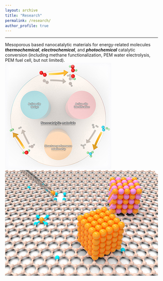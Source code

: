```yaml
---
layout: archive
title: "Research"
permalink: /research/
author_profile: true
---
```

----------
Mesoporous based nanocatalytic materials for energy-related molecules _**thermochemical**_, _**electrochemical**_, and _**photochemical**_ catalytic conversion (including methane functionalization, PEM water electrolysis, PEM fuel cell, but not limited).
<br/><img src='/images/Page1.jpg'><img src='/images/Page2.jpg'>
